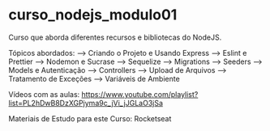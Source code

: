 # curso_nodejs_modulo01

Curso que aborda diferentes recursos e bibliotecas do NodeJS.

Tópicos abordados: --> Criando o Projeto e Usando Express --> Eslint e Prettier --> Nodemon e Sucrase --> Sequelize --> Migrations --> Seeders --> Models e Autenticação --> Controllers --> Upload de Arquivos --> Tratamento de Exceções --> Variáveis de Ambiente

Vídeos com as aulas: https://www.youtube.com/playlist?list=PL2hDwB8DzXGPjyma9c_jVi_jJGLaO3jSa

Materiais de Estudo para este Curso: Rocketseat

